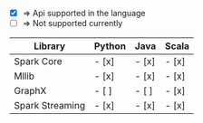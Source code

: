 
- [x] => Api supported in the language
- [ ] => Not supported currently

| Library         | Python  | Java  | Scala   |
| --------------- | ------- | ----- | ------- |
| Spark Core      | - [x]   | - [x]   | - [x]     |
| Mllib           | - [x]   | - [x]   | - [x]     |
| GraphX          | - [ ]   | - [ ]   | - [x]     |
| Spark Streaming | - [x]   | - [x]   | - [x]     |
